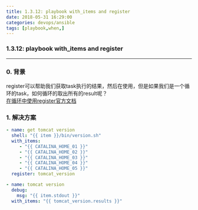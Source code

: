 ```yaml
---
title: 1.3.12: playbook with_items and register
date: 2018-05-31 16:29:00
categories: devops/ansible
tags: [playbook,when,]
---
```

### 1.3.12: playbook with_items and register

---

### 0. 背景
register可以帮助我们获取task执行的结果，然后在使用，但是如果我们是一个循环的task，如何循环的取出所有的result呢？  
[在循环中使用register官方文档](https://docs.ansible.com/ansible/2.4/playbooks_loops.html#using-register-with-a-loop)

### 1. 解决方案
``` yaml
- name: get tomcat version
  shell: "{{ item }}/bin/version.sh"
  with_items:
     - "{{ CATALINA_HOME_01 }}"
     - "{{ CATALINA_HOME_02 }}"
     - "{{ CATALINA_HOME_03 }}"
     - "{{ CATALINA_HOME_04 }}"
     - "{{ CATALINA_HOME_05 }}"
  register: tomcat_version

- name: tomcat version
  debug:
    msg: "{{ item.stdout }}"
  with_items: "{{ tomcat_version.results }}"
```
